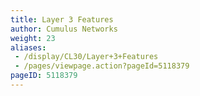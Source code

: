 ```yaml
---
title: Layer 3 Features
author: Cumulus Networks
weight: 23
aliases:
 - /display/CL30/Layer+3+Features
 - /pages/viewpage.action?pageId=5118379
pageID: 5118379
---
```

